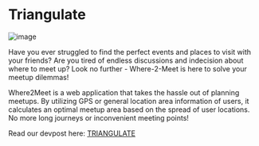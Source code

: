 # Triangulate

![image](https://github.com/Shzmj/where2meet/assets/109339363/2b3eb9ca-c212-4682-b18d-6aa305349cb5)

Have you ever struggled to find the perfect events and places to visit with your friends? Are you tired of endless discussions and indecision about where to meet up? Look no further - Where-2-Meet is here to solve your meetup dilemmas!

Where2Meet is a web application that takes the hassle out of planning meetups. By utilizing GPS or general location area information of users, it calculates an optimal meetup area based on the spread of user locations. No more long journeys or inconvenient meeting points!

Read our devpost here: [TRIANGULATE](https://devpost.com/software/triangulate-vkm0yx)
